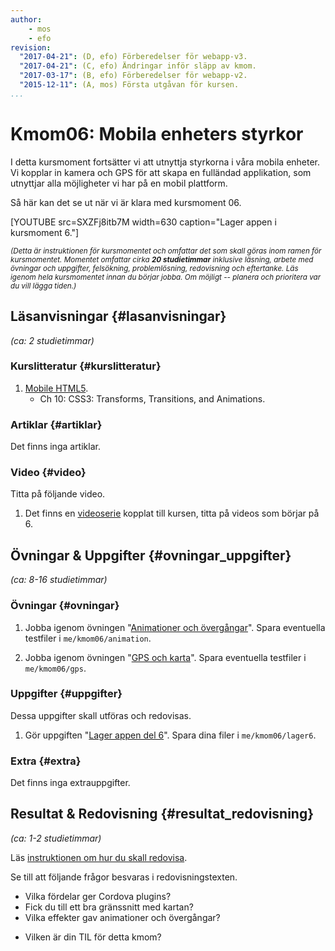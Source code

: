 ```yaml
---
author:
    - mos
    - efo
revision:
  "2017-04-21": (D, efo) Förberedelser för webapp-v3.
  "2017-04-21": (C, efo) Ändringar inför släpp av kmom.
  "2017-03-17": (B, efo) Förberedelser för webapp-v2.
  "2015-12-11": (A, mos) Första utgåvan för kursen.
...
```

Kmom06: Mobila enheters styrkor
==================================
I detta kursmoment fortsätter vi att utnyttja styrkorna i våra mobila enheter. Vi kopplar in kamera och GPS för att skapa en fulländad applikation, som utnyttjar alla möjligheter vi har på en mobil plattform.



<!--more-->

Så här kan det se ut när vi är klara med kursmoment 06.

[YOUTUBE src=SXZFj8itb7M width=630 caption="Lager appen i kursmoment 6."]



<small><i>(Detta är instruktionen för kursmomentet och omfattar det som skall göras inom ramen för kursmomentet. Momentet omfattar cirka **20 studietimmar** inklusive läsning, arbete med övningar och uppgifter, felsökning, problemlösning, redovisning och eftertanke. Läs igenom hela kursmomentet innan du börjar jobba. Om möjligt -- planera och prioritera var du vill lägga tiden.)</i></small>



Läsanvisningar  {#lasanvisningar}
---------------------------------

*(ca: 2 studietimmar)*


### Kurslitteratur  {#kurslitteratur}

1. [Mobile HTML5](kunskap/boken-mobile-html5).
    * Ch 10: CSS3: Transforms, Transitions, and Animations.



### Artiklar {#artiklar}

Det finns inga artiklar.
<!-- 1. Läs artikeln [Can We Please Stop Fighting The Native vs. Web App Wars?](http://readwrite.com/2015/02/27/native-vs-web-apps-ceasefire). -->
<!-- 1. Läs i manualen om [introduktionen till Apache Cordova](https://cordova.apache.org/docs/en/latest/guide/overview/). -->



### Video  {#video}

Titta på följande video.

1. Det finns en [videoserie](https://www.youtube.com/playlist?list=PLKtP9l5q3ce-1cVPTFJ_Zw9b7N2Y4_ANI) kopplat till kursen, titta på videos som börjar på 6.


<!--
1. Video om [Lisa DeLuca - Arduino, Bluetooth, and Apache Cordova](https://www.youtube.com/watch?v=bDTeQIQEzmI&list=PL-0yjdC10QYpmXI3l-PGK1od4kTWOjm_A&index=2). Videon är från konferensen jQuery Chicago 2014. -->


<!--
### Lästips {#lastips}

Det finns inga extra lästips. -->





Övningar & Uppgifter  {#ovningar_uppgifter}
-------------------------------------------

*(ca: 8-16 studietimmar)*



### Övningar {#ovningar}

1. Jobba igenom övningen "[Animationer och övergångar](kunskap/animationer-och-overgangar)". Spara eventuella testfiler i `me/kmom06/animation`.

1. Jobba igenom övningen "[GPS och karta](kunskap/gps-och-karta)". Spara eventuella testfiler i `me/kmom06/gps`.



### Uppgifter {#uppgifter}

Dessa uppgifter skall utföras och redovisas.

1. Gör uppgiften "[Lager appen del 6](uppgift/lager-appen-del-6)". Spara dina filer i `me/kmom06/lager6`.



### Extra {#extra}

Det finns inga extrauppgifter.

<!-- Med hjälp av övningen "[GPS och kamera i samarbete](kunskap/gps-och-kamera-i-samarbete)" skapa möjlighet för att den som levererar paketet kan ta en geolokaliserad bild som sparas till telefonen för bevis att paketet har lämnats på rätt plats. -->



Resultat & Redovisning  {#resultat_redovisning}
-----------------------------------------------

*(ca: 1-2 studietimmar)*

Läs [instruktionen om hur du skall redovisa](./../redovisa).

Se till att följande frågor besvaras i redovisningstexten.

* Vilka fördelar ger Cordova plugins?
* Fick du till ett bra gränssnitt med kartan?
* Vilka effekter gav animationer och övergångar?
<!-- * Gjorde du extrauppgiften? Beskriv isåfall arbetet med extrauppgiften. -->
* Vilken är din TIL för detta kmom?
